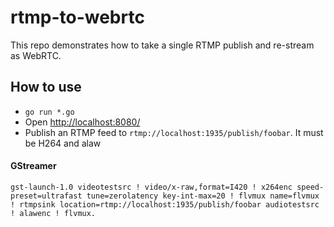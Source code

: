 # rtmp-to-webrtc

This repo demonstrates how to take a single RTMP publish and re-stream as WebRTC.

## How to use

* `go run *.go`
* Open [http://localhost:8080/](http://localhost:8080/)
* Publish an RTMP feed to `rtmp://localhost:1935/publish/foobar`. It must be H264 and alaw

#### GStreamer
`gst-launch-1.0 videotestsrc ! video/x-raw,format=I420 ! x264enc speed-preset=ultrafast tune=zerolatency key-int-max=20 ! flvmux name=flvmux ! rtmpsink location=rtmp://localhost:1935/publish/foobar audiotestsrc ! alawenc ! flvmux.`
